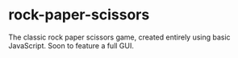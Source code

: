 # rock-paper-scissors
The classic rock paper scissors game, created entirely using basic JavaScript.
Soon to feature a full GUI.
